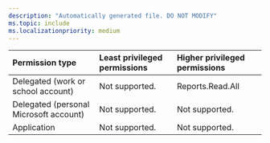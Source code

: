 ```yaml
---
description: "Automatically generated file. DO NOT MODIFY"
ms.topic: include
ms.localizationpriority: medium
---
```


|Permission type|Least privileged permissions|Higher privileged permissions|
|:---|:---|:---|
|Delegated (work or school account)|Not supported.|Reports.Read.All|
|Delegated (personal Microsoft account)|Not supported.|Not supported.|
|Application|Not supported.|Not supported.|

